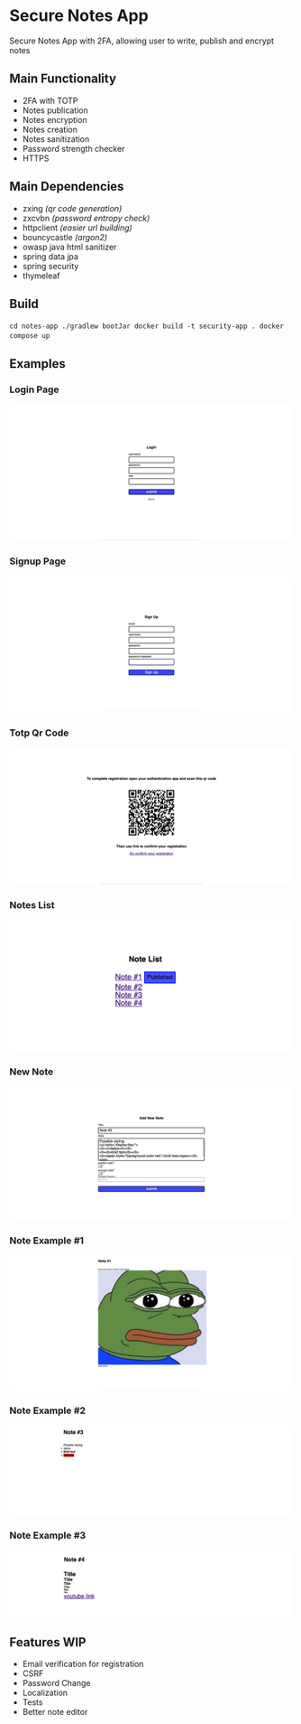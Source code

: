 # Secure Notes App
Secure Notes App with 2FA, allowing user to write, publish and encrypt notes

## Main Functionality
- 2FA with TOTP
- Notes publication
- Notes encryption
- Notes creation
- Notes sanitization
- Password strength checker
- HTTPS

## Main Dependencies
- zxing _(qr code generation)_
- zxcvbn _(password entropy check)_
- httpclient _(easier url building)_
- bouncycastle _(argon2)_
- owasp java html sanitizer
- spring data jpa
- spring security
- thymeleaf

## Build
`
cd notes-app
./gradlew bootJar
docker build -t security-app .
docker compose up
`

## Examples

### Login Page
![login](img/signin.png)
### Signup Page
![signup](img/signup.png)
### Totp Qr Code
![totp qr code](img/totp.png)
### Notes List
![notes list](img/note-list.png)
### New Note
![new note](img/add-note.png)
### Note Example #1
![note #1](img/note-1.png)
### Note Example #2
![note #2](img/note-3.png)
### Note Example #3
![note #3](img/note-4.png)

## Features WIP
- Email verification for registration
- CSRF
- Password Change
- Localization
- Tests
- Better note editor

